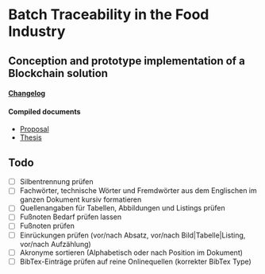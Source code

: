 # Batch Traceability in the Food Industry

## Conception and prototype implementation of a Blockchain solution

#### [Changelog](CHANGELOG.md)

#### Compiled documents

- [Proposal](./proposal/proposal.pdf)
- [Thesis](./thesis/thesis.pdf)

## Todo

- [ ] Silbentrennung prüfen
- [ ] Fachwörter, technische Wörter und Fremdwörter aus dem Englischen im ganzen Dokument kursiv formatieren
- [ ] Quellenangaben für Tabellen, Abbildungen und Listings prüfen
- [ ] Fußnoten Bedarf prüfen lassen
- [ ] Fußnoten prüfen
- [ ] Einrückungen prüfen (vor/nach Absatz, vor/nach Bild|Tabelle|Listing, vor/nach Aufzählung)
- [ ] Akronyme sortieren (Alphabetisch oder nach Position im Dokument)
- [ ] BibTex-Einträge prüfen auf reine Onlinequellen (korrekter BibTex Type)
